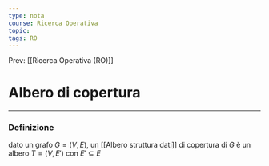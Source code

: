 ```yaml
---
type: nota
course: Ricerca Operativa
topic: 
tags: RO
---
```


Prev: [[Ricerca Operativa (RO)]]

# Albero di copertura
---

### Definizione
dato un grafo $G = (V,E)$, un [[Albero struttura dati]] di copertura di $G$ è un albero $T = (V,E')$ con $E' \subseteq E$
